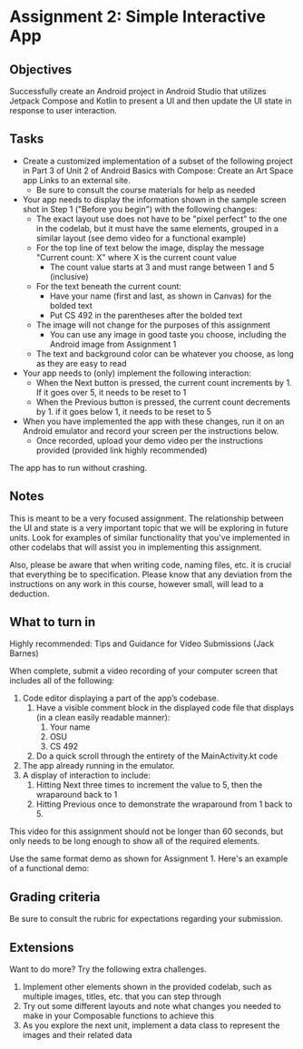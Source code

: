 # Assignment 2: Simple Interactive App
## Objectives
Successfully create an Android project in Android Studio that utilizes Jetpack Compose and Kotlin to present a UI and then update the UI state in response to user interaction.

## Tasks
- Create a customized implementation of a subset of the following project in Part 3 of Unit 2 of Android Basics with Compose: Create an Art Space app Links to an external site.
    - Be sure to consult the course materials for help as needed
- Your app needs to display the information shown in the sample screen shot in Step 1 ("Before you begin") with the following changes:
    - The exact layout use does not have to be "pixel perfect" to the one in the codelab, but it must have the same elements, grouped in a similar layout (see demo video for a functional example)
    - For the top line of text below the image, display the message "Current count: X" where X is the current count value
        - The count value starts at 3 and must range between 1 and 5 (inclusive)
    - For the text beneath the current count:
        - Have your name (first and last, as shown in Canvas) for the bolded text
        - Put CS 492 in the parentheses after the bolded text
    - The image will not change for the purposes of this assignment
        - You can use any image in good taste you choose, including the Android image from Assignment 1
    - The text and background color can be whatever you choose, as long as they are easy to read
- Your app needs to (only) implement the following interaction:
    - When the Next button is pressed, the current count increments by 1. If it goes over 5, it needs to be reset to 1
    - When the Previous button is pressed, the current count decrements by 1.  if it goes below 1, it needs to be reset to 5
- When you have implemented the app with these changes, run it on an Android emulator and record your screen per the instructions below.
    - Once recorded, upload your demo video per the instructions provided (provided link highly recommended)

The app has to run without crashing.

## Notes
This is meant to be a very focused assignment.  The relationship between the UI and state is a very important topic that we will be exploring in future units.  Look for examples of similar functionality that you've implemented in other codelabs that will assist you in implementing this assignment.

Also, please be aware that when writing code, naming files, etc. it is crucial that everything be to specification.  Please know that any deviation from the instructions on any work in this course, however small, will lead to a deduction.

## What to turn in
Highly recommended:  Tips and Guidance for Video Submissions (Jack Barnes)

When complete, submit a video recording of your computer screen that includes all of the following:
1. Code editor displaying a part of the app’s codebase. 
    1. Have a visible comment block in the displayed code file that displays (in a clean easily readable manner):
        1. Your name
        2. OSU
        3. CS 492
    2. Do a quick scroll through the entirety of the MainActivity.kt code
2. The app already running in the emulator.
3. A display of interaction to include:
    1. Hitting Next three times to increment the value to 5, then the wraparound back to 1
    2. Hitting Previous once to demonstrate the wraparound from 1 back to 5.

This video for this assignment should not be longer than 60 seconds, but only needs to be long enough to show all of the required elements.

Use the same format demo as shown for Assignment 1.  Here's an example of a functional demo:

## Grading criteria
Be sure to consult the rubric for expectations regarding your submission.

## Extensions
Want to do more? Try the following extra challenges.
1. Implement other elements shown in the provided codelab, such as multiple images, titles, etc. that you can step through
2. Try out some different layouts and note what changes you needed to make in your Composable functions to achieve this
3. As you explore the next unit, implement a data class to represent the images and their related data
